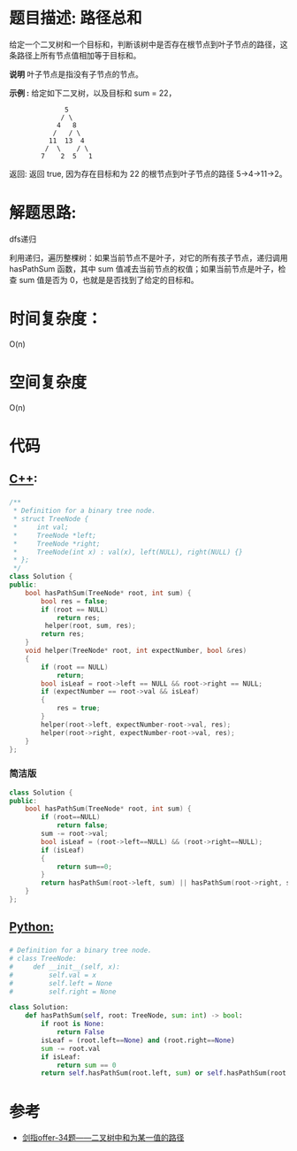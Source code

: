 # 题目描述:  路径总和

给定一个二叉树和一个目标和，判断该树中是否存在根节点到叶子节点的路径，这条路径上所有节点值相加等于目标和。

**说明** 
叶子节点是指没有子节点的节点。

**示例 :**
给定如下二叉树，以及目标和 sum = 22，
```
              5
             / \
            4   8
           /   / \
          11  13  4
         /  \    / \
        7    2  5   1
```
返回: 返回 true, 因为存在目标和为 22 的根节点到叶子节点的路径 5->4->11->2。
  
# 解题思路:

dfs递归

利用递归，遍历整棵树：如果当前节点不是叶子，对它的所有孩子节点，递归调用 hasPathSum 函数，其中 sum 值减去当前节点的权值；如果当前节点是叶子，检查 sum 值是否为 0，也就是是否找到了给定的目标和。

# 时间复杂度：
  O(n)
# 空间复杂度
  O(n)
  
# 代码

## [C++](./Path-Sum.cpp):
###  
```c++
/**
 * Definition for a binary tree node.
 * struct TreeNode {
 *     int val;
 *     TreeNode *left;
 *     TreeNode *right;
 *     TreeNode(int x) : val(x), left(NULL), right(NULL) {}
 * };
 */
class Solution {
public:
    bool hasPathSum(TreeNode* root, int sum) {
        bool res = false;
        if (root == NULL)
            return res;
         helper(root, sum, res);
        return res;
    }
    void helper(TreeNode* root, int expectNumber, bool &res)
    {
        if (root == NULL)
            return;
        bool isLeaf = root->left == NULL && root->right == NULL;
        if (expectNumber == root->val && isLeaf)
        {
            res = true;
        }
        helper(root->left, expectNumber-root->val, res);
        helper(root->right, expectNumber-root->val, res);
    }
};
```
### 简洁版
```c++
class Solution {
public:
    bool hasPathSum(TreeNode* root, int sum) {
        if (root==NULL)
            return false;
        sum -= root->val;
        bool isLeaf = (root->left==NULL) && (root->right==NULL);
        if (isLeaf)
        {
            return sum==0;
        }
        return hasPathSum(root->left, sum) || hasPathSum(root->right, sum);
    }
};
```
## [Python:](https://github.com/bryceustc/LeetCode_Note/blob/master/python/Path-Sum/Path-Sum.py)
###  
```python
# Definition for a binary tree node.
# class TreeNode:
#     def __init__(self, x):
#         self.val = x
#         self.left = None
#         self.right = None

class Solution:
    def hasPathSum(self, root: TreeNode, sum: int) -> bool:
        if root is None:
            return False
        isLeaf = (root.left==None) and (root.right==None)
        sum -= root.val
        if isLeaf:
            return sum == 0
        return self.hasPathSum(root.left, sum) or self.hasPathSum(root.right, sum)
```
# 参考
  -  [剑指offer-34题——二叉树中和为某一值的路径](https://github.com/bryceustc/CodingInterviews/blob/master/PathInTree/README.md)
